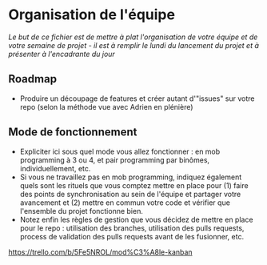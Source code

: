 # Organisation de l'équipe

*Le but de ce fichier est de mettre à plat l'organisation de votre équipe et de votre semaine de projet - il est à remplir le lundi du lancement du projet et à présenter à l'encadrante du jour*

## Roadmap

- Produire un découpage de features et créer autant  d'"issues" sur votre repo (selon la méthode vue avec Adrien en plénière)


## Mode de fonctionnement 

- Expliciter ici sous quel mode vous allez fonctionner : en mob programming à 3 ou 4, et pair programming par binômes, individuellement, etc.
- Si vous ne travaillez pas en mob programming, indiquez également quels sont les rituels que vous comptez mettre en place pour (1) faire des points de synchronisation au sein de l'équipe et partager votre avancement et (2) mettre en commun votre code et vérifier que l'ensemble du projet fonctionne bien.
- Notez enfin les règles de gestion que vous décidez de mettre en place pour le repo : utilisation des branches, utilisation des pulls requests, process de validation des pulls requests avant de les fusionner, etc.


https://trello.com/b/5Fe5NROL/mod%C3%A8le-kanban
